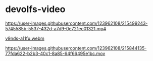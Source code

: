 # devolfs-video

https://user-images.githubusercontent.com/123962108/215499243-5745585b-5537-432d-a7d9-0e721ec01321.mp4

[v9nds-a11fu.webm](https://user-images.githubusercontent.com/123962108/215831914-bafd3a37-b95a-4308-a940-cac4c981c48c.webm)


https://user-images.githubusercontent.com/123962108/215844135-77fda622-b2b3-40c1-8a85-64f66495e1bc.mov

